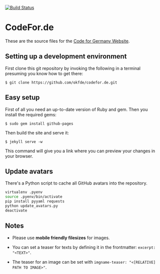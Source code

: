[![Build Status](https://travis-ci.org/okfde/codefor.de.svg?branch=gh-pages)](https://travis-ci.org/okfde/codefor.de)

# CodeFor.de

These are the source files for the [Code for Germany Website](http://codefor.de).

## Setting up a development environment

First clone this git repository by invoking the following in a terminal
presuming you know how to get there:

    $ git clone https://github.com/okfde/codefor.de.git

## Easy setup

First of all you need an up-to-date version of Ruby and gem. Then you install the required gems:

    $ sudo gem install github-pages

Then build the site and serve it:

    $ jekyll serve -w
    
This command will give you a link where you can preview your changes in your browser.

## Update avatars

There's a Python script to cache all GitHub avatars into the repository.

```bash
virtualenv .pyenv
source .pyenv/bin/activate
pip install pyyaml requests
python update_avatars.py
deactivate
```

## Notes

 * Please use **mobile friendly filesizes** for images.

 * You can set a teaser for texts by defining it in the frontmatter: `excerpt: "<TEXT>"`.

 * The teaser  for an image can be set with `imgname-teaser: "<[RELATIVE] PATH TO IMAGE>"`.

